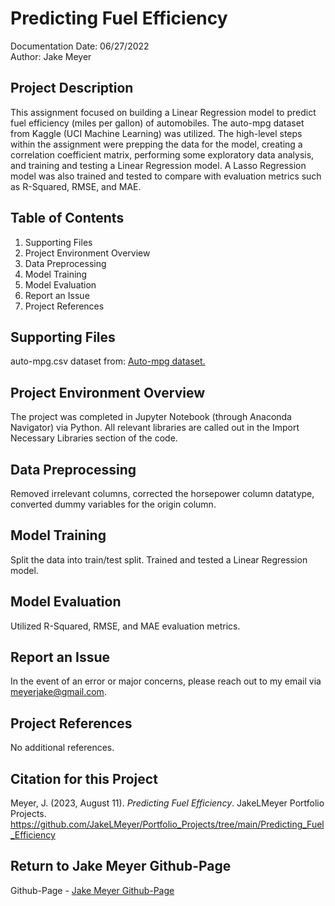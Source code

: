 # Predicting Fuel Efficiency
Documentation Date: 06/27/2022 <br>
Author: Jake Meyer

## Project Description
This assignment focused on building a Linear Regression model to predict fuel efficiency (miles per gallon) of automobiles. The auto-mpg dataset from Kaggle (UCI Machine Learning) was utilized. The high-level steps within the assignment were prepping the data for the model, creating a correlation coefficient matrix, performing some exploratory data analysis, and training and testing a Linear Regression model. A Lasso Regression model was also trained and tested to compare with evaluation metrics such as R-Squared, RMSE, and MAE. 

## Table of Contents
<ol>
    <li>Supporting Files
    <li>Project Environment Overview
    <li>Data Preprocessing 
    <li>Model Training 
    <li>Model Evaluation
    <li>Report an Issue
    <li>Project References
</ol>

## Supporting Files
auto-mpg.csv dataset from: [Auto-mpg dataset.](https://www.kaggle.com/datasets/uciml/autompg-dataset)

## Project Environment Overview
The project was completed in Jupyter Notebook (through Anaconda Navigator) via Python. All relevant libraries are called out in the Import Necessary Libraries section of the code.

## Data Preprocessing
Removed irrelevant columns, corrected the horsepower column datatype, converted dummy variables for the origin column. 

## Model Training
Split the data into train/test split. Trained and tested a Linear Regression model.

## Model Evaluation
Utilized R-Squared, RMSE, and MAE evaluation metrics.

## Report an Issue
In the event of an error or major concerns, please reach out to my email via meyerjake@gmail.com.

## Project References
No additional references.

## Citation for this Project
Meyer, J. (2023, August 11). *Predicting Fuel Efficiency*. JakeLMeyer Portfolio Projects. https://github.com/JakeLMeyer/Portfolio_Projects/tree/main/Predicting_Fuel_Efficiency

## Return to Jake Meyer Github-Page
Github-Page - [Jake Meyer Github-Page](https://jakelmeyer.github.io)<br>